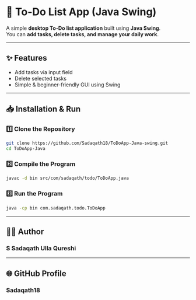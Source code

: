 # 📝 To-Do List App (Java Swing)

A simple **desktop To-Do list application** built using **Java Swing**.  
You can **add tasks, delete tasks, and manage your daily work**.

---

## ✨ Features
- Add tasks via input field
- Delete selected tasks
- Simple & beginner-friendly GUI using Swing

---

## 📥 Installation & Run

### 1️⃣ Clone the Repository
```bash
git clone https://github.com/Sadaqath18/ToDoApp-Java-swing.git
cd ToDoApp-Java
```

### 2️⃣ Compile the Program
```bash
javac -d bin src/com/sadaqath/todo/ToDoApp.java
```

### 3️⃣ Run the Program
```bash
java -cp bin com.sadaqath.todo.ToDoApp
```
---

## 👨‍💻 Author
### S Sadaqath Ulla Qureshi

---

## 🌐 GitHub Profile
### Sadaqath18
